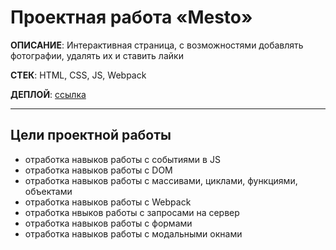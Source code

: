 # Проектная работа «Mesto»

**ОПИСАНИЕ**: Интерактивная страница, с возможностями добавлять фотографии, удалять их и ставить лайки

**СТЕК**: HTML, CSS, JS, Webpack

**ДЕПЛОЙ**: [ссылка](https://nigilen.github.io/mesto-project-ff/)

___



## Цели проектной работы 
- отработка навыков работы с событиями в JS
- отработка навыков работы с DOM
- отработка навыков работы с массивами, циклами, функциями, объектами
- отработка навыков работы с Webpack
- отработка нвыков работы с запросами на сервер
- отработка навыков работы с формами
- отработка навыков работы с модальными окнами
